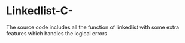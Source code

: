 # Linkedlist-C-
The source code includes all the function of linkedlist with some extra features which handles the logical errors
